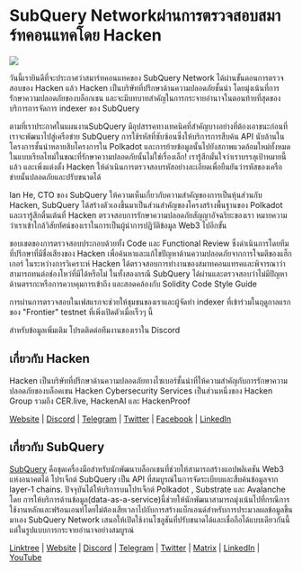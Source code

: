 # SubQuery Networkผ่านการตรวจสอบสมาร์ทคอนแทคโดย Hacken

![](https://miro.medium.com/max/1400/0*EbIDDKebNpv2DBC9)

วันนี้เรายินดีที่จะประกาศว่าสมาร์ทคอนแทคของ SubQuery Network ได้ผ่านขั้นตอนการตรวจสอบของ Hacken แล้ว Hacken เป็นบริษัทที่ปรึกษาด้านความปลอดภัยชั้นนำ โดยมุ่งเน้นที่การรักษาความปลอดภัยของบล็อกเชน และจะมีบทบาทสำคัญในการกระจายอำนาจในตอนท้ายที่สุดของบริการการจัดการ indexer ของ SubQuery

ตามที่เราประกาศในแผนงานSubQuery มีอุปสรรคทางเทคนิคที่สำคัญบางอย่างที่ต้องเอาชนะก่อนที่เราจะพัฒนาไปสู่เครือข่าย SubQuery การใช้รหัสที่ซับซ้อนซึ่งให้บริการการสืบค้น API นับล้านในโครงการชั้นนำหลายสิบโครงการใน Polkadot และการย้ายข้อมูลนั้นไปยังสภาพแวดล้อมใหม่ทั้งหมดในแบบเรียลไทม์ในขณะที่รักษาความปลอดภัยนั้นไม่ใช่เรื่องเล็ก! เรารู้สึกมั่นใจว่าเราบรรลุเป้าหมายนี้แล้ว และเพิ่งแต่งตั้ง Hacken ให้ดำเนินการตรวจสอบรหัสอย่างละเอียดเพื่อยืนยันว่ารหัสของเครือข่ายนั้นปลอดภัยและปรับขนาดได้

Ian He, CTO ของ SubQuery ให้ความเห็นเกี่ยวกับความสำคัญของการเป็นหุ้นส่วนกับ Hacken, SubQuery ได้สร้างตัวเองขึ้นมาเป็นส่วนสำคัญของโครงสร้างพื้นฐานของ Polkadot และเรารู้สึกตื่นเต้นที่ Hacken ตรวจสอบการรักษาความปลอดภัยสัญญาอัจฉริยะของเรา หมายความว่าเราเข้าใกล้วิสัยทัศน์ของเราในการเป็นผู้นำการปฏิวัติข้อมูล Web3 ไปอีกขั้น

ขอบเขตของการตรวจสอบประกอบด้วยทั้ง Code และ Functional Review ซึ่งดำเนินการโดยทีมที่ปรึกษาที่มีชื่อเสียงของ Hacken เพื่อค้นหาและแก้ไขปัญหาด้านความปลอดภัยจากการโจมตีของแฮ็กเกอร์ ในระหว่างการวิเคราะห์ Hacken ได้ตรวจสอบการทำงานของสมาทคอนแทรคและพิจารณาว่าสามารถทนต่อช่องโหว่ที่มีได้หรือไม่ ในทั้งสองกรณี SubQuery ได้ผ่านและตรวจสอบว่าไม่มีปัญหาด้านตรรกะหรือการควบคุมการเข้าถึง และสอดคล้องกับ Solidity Code Style Guide

การผ่านการตรวจสอบในเฟสแรกจะช่วยให้ชุมชนของเราและผู้จัดทำ indexer ที่เข้าร่วมในฤดูกาลแรกของ "Frontier" testnet ที่เพิ่งเปิดตัวเมื่อเร็วๆ นี้

สำหรับข้อมูลเพิ่มเติม โปรดติดต่อทีมงานของเราใน Discord

## เกี่ยวกับ Hacken

Hacken เป็นบริษัทที่ปรึกษาด้านความปลอดภัยทางไซเบอร์ชั้นนำที่ให้ความสำคัญกับการรักษาความปลอดภัยของบล็อคเชน Hacken Cybersecurity Services เป็นส่วนหนึ่งของ Hacken Group รวมถึง CER.live, HackenAI และ HackenProof

[Website](https://hacken.io/) | [Discord](https://discord.gg/hacken) | [Telegram](https://t.me/hackenio) | [Twitter](https://twitter.com/hackenclub) | [Facebook](https://www.facebook.com/hacken.io) | [LinkedIn](https://www.linkedin.com/company/hacken/)

## เกี่ยวกับ SubQuery

[SubQuery](https://subquery.network) คือชุดเครื่องมือสำหรับนักพัฒนาบล็อกเชนที่ช่วยให้สามารถสร้างแอปพลิเคชัน Web3 แห่งอนาคตได้ โปรเจ็กต์ SubQuery เป็น API ที่สมบูรณ์ในการจัดระเบียบและสืบค้นข้อมูลจาก layer-1 chains. ปัจจุบันได้ให้บริการบนโปรเจ็กต์ Polkadot , Substrate และ Avalanche โดย การให้บริการด้านข้อมูล(data-as-a-service)นี้ช่วยให้นักพัฒนาสามารถมุ่งเน้นไปที่กรณีการใช้งานหลักและฟร้อนเอนท์โดยไม่ต้องเสียเวลาไปกับการสร้างแบ็กเอนด์สำหรับการประมวลผลข้อมูลขึ้นมาเอง SubQuery Network เสนอให้เปิดใช้งานโซลูชันที่ปรับขนาดได้และเชื่อถือได้แบบเดียวกันนี้ แต่ในรูปแบบการกระจายอำนาจอย่างสมบูรณ์

​[Linktree](https://linktr.ee/subquerynetwork) | [Website](https://subquery.network/) | [Discord](https://discord.com/invite/78zg8aBSMG) | [Telegram](https://t.me/subquerynetwork) | [Twitter](https://twitter.com/subquerynetwork) | [Matrix](https://matrix.to/#/#subquery:matrix.org) | [LinkedIn](https://www.linkedin.com/company/subquery) | [YouTube](https://www.youtube.com/channel/UCi1a6NUUjegcLHDFLr7CqLw)

